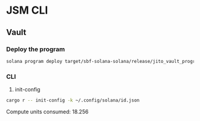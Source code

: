 # JSM CLI

## Vault

### Deploy the program

```bash
solana program deploy target/sbf-solana-solana/release/jito_vault_program.so --program-id ~/.config/solana/vault.json
```

### CLI

1. init-config

```bash
cargo r -- init-config -k ~/.config/solana/id.json
```

Compute units consumed: 18.256

